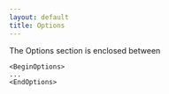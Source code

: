 ```yaml
---
layout: default
title: Options
---
```


The Options section is enclosed between

    <BeginOptions>
    ...
    <EndOptions>
